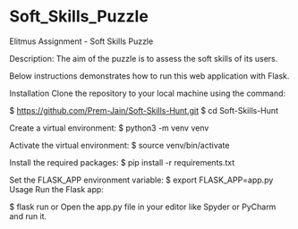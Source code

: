 # Soft_Skills_Puzzle

Elitmus Assignment - Soft Skills Puzzle

Description: The aim of the puzzle is to assess the soft skills of its users.

Below instructions demonstrates how to run this web application with Flask.

Installation
Clone the repository to your local machine using the command:

$ https://github.com/Prem-Jain/Soft-Skills-Hunt.git
$ cd Soft-Skills-Hunt

Create a virtual environment:
$ python3 -m venv venv

Activate the virtual environment:
$ source venv/bin/activate

Install the required packages:
$ pip install -r requirements.txt

Set the FLASK_APP environment variable:
$ export FLASK_APP=app.py
Usage Run the Flask app:

$ flask run
or Open the app.py file in your editor like Spyder or PyCharm and run it.

